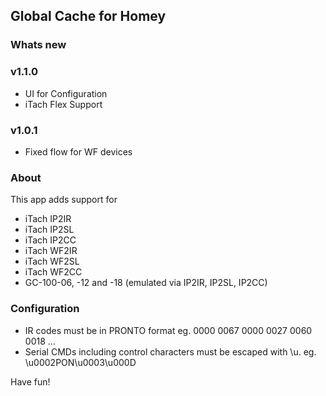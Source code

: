 ## Global Cache for Homey

### Whats new

### v1.1.0
- UI for Configuration
- iTach Flex Support

### v1.0.1 
- Fixed flow for WF devices

### About 
This app adds support for 
- iTach IP2IR
- iTach IP2SL
- iTach IP2CC
- iTach WF2IR
- iTach WF2SL
- iTach WF2CC
- GC-100-06, -12 and -18 (emulated via IP2IR, IP2SL, IP2CC)

### Configuration 
- IR codes must be in PRONTO format eg. 0000 0067 0000 0027 0060 0018 ... 
- Serial CMDs including control characters must be escaped with \u.  eg. \u0002PON\u0003\u000D

Have fun!
